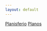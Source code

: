 ```yaml
---
layout: default
---
```

[Planisferio](https://blairsander.github.io/ciudad/planisferio.html) 
[Planos](https://blairsander.github.io/ciudad/planos.html) 
